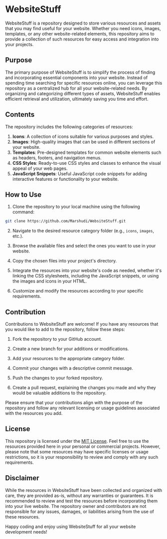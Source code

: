 # WebsiteStuff
 
WebsiteStuff is a repository designed to store various resources and assets that you may find useful for your website. Whether you need icons, images, templates, or any other website-related elements, this repository aims to provide a collection of such resources for easy access and integration into your projects.
     
## Purpose
   
The primary purpose of WebsiteStuff is to simplify the process of finding and incorporating essential components into your website. Instead of spending time searching for specific resources online, you can leverage this repository as a centralized hub for all your website-related needs. By organizing and categorizing different types of assets, WebsiteStuff enables efficient retrieval and utilization, ultimately saving you time and effort.
 
## Contents
   
The repository includes the following categories of resources:

1. **Icons**: A collection of icons suitable for various purposes and styles.
2. **Images**: High-quality images that can be used in different sections of your website.
3. **Templates**: Pre-designed templates for common website elements such as headers, footers, and navigation menus.
4. **CSS Styles**: Ready-to-use CSS styles and classes to enhance the visual appeal of your web pages.
5. **JavaScript Snippets**: Useful JavaScript code snippets for adding interactive features or functionality to your website.

## How to Use

1. Clone the repository to your local machine using the following command:
```bash
git clone https://github.com/Marshudi/WebsiteStuff.git
```

2. Navigate to the desired resource category folder (e.g., `icons`, `images`, etc.).

3. Browse the available files and select the ones you want to use in your website.

4. Copy the chosen files into your project's directory.

5. Integrate the resources into your website's code as needed, whether it's linking the CSS stylesheets, including the JavaScript snippets, or using the images and icons in your HTML.

6. Customize and modify the resources according to your specific requirements.

## Contribution

Contributions to WebsiteStuff are welcome! If you have any resources that you would like to add to the repository, follow these steps:

1. Fork the repository to your GitHub account.

2. Create a new branch for your additions or modifications.

3. Add your resources to the appropriate category folder.

4. Commit your changes with a descriptive commit message.

5. Push the changes to your forked repository.

6. Create a pull request, explaining the changes you made and why they would be valuable additions to the repository.

Please ensure that your contributions align with the purpose of the repository and follow any relevant licensing or usage guidelines associated with the resources you add.

## License

This repository is licensed under the [MIT License](LICENSE). Feel free to use the resources provided here in your personal or commercial projects. However, please note that some resources may have specific licenses or usage restrictions, so it is your responsibility to review and comply with any such requirements.

## Disclaimer

While the resources in WebsiteStuff have been collected and organized with care, they are provided as-is, without any warranties or guarantees. It is recommended to review and test the resources before incorporating them into your live website. The repository owner and contributors are not responsible for any issues, damages, or liabilities arising from the use of these resources.

Happy coding and enjoy using WebsiteStuff for all your website development needs!
